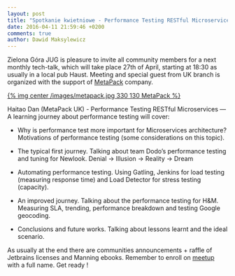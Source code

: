```yaml
---
layout: post
title: "Spotkanie kwietniowe - Performance Testing RESTful Microservices"
date: 2016-04-11 21:59:46 +0200
comments: true
author: Dawid Maksylewicz
---
```

Zielona Góra JUG is pleasure to invite all community members for a next monthly tech-talk, which will take place 27th of April, starting at 18:30 as usually in a local pub Haust.  Meeting and special guest from UK branch is organized with the support of <a href="http://www.metapack.com/?lang=pl" target="_blank">MetaPack</a> company.

[{% img center /images/metapack.jpg 330 130 MetaPack %}](http://www.metapack.com/?lang=pl)

<!-- more -->

Haitao Dan (MetaPack UK) - Performance Testing RESTful Microservices — A learning journey about performance testing will cover:

- Why is performance test more important for Microservices architecture? Motivations of performance testing (some considerations on this topic).

- The typical first journey. Talking about team Dodo’s performance testing and tuning for Newlook. Denial -> Illusion -> Reality -> Dream

- Automating performance testing. Using Gatling, Jenkins for load testing (measuring response time) and Load Detector for stress testing (capacity).

- An improved journey. Talking about the performance testing for H&M. Measuring SLA, trending, performance breakdown and testing Google geocoding.

- Conclusions and future works. Talking about lessons learnt and the ideal scenario.

As usually at the end there are communities announcements + raffle of Jetbrains licenses and Manning ebooks. Remember to enroll on <a href="http://www.meetup.com/Zielona-Gora-JUG/events/230299419/" target="_blank">meetup</a> with a full name.
Get ready !
